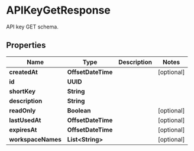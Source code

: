 

# APIKeyGetResponse

API key GET schema.

## Properties

| Name | Type | Description | Notes |
|------------ | ------------- | ------------- | -------------|
|**createdAt** | **OffsetDateTime** |  |  [optional] |
|**id** | **UUID** |  |  |
|**shortKey** | **String** |  |  |
|**description** | **String** |  |  |
|**readOnly** | **Boolean** |  |  [optional] |
|**lastUsedAt** | **OffsetDateTime** |  |  [optional] |
|**expiresAt** | **OffsetDateTime** |  |  [optional] |
|**workspaceNames** | **List&lt;String&gt;** |  |  [optional] |



